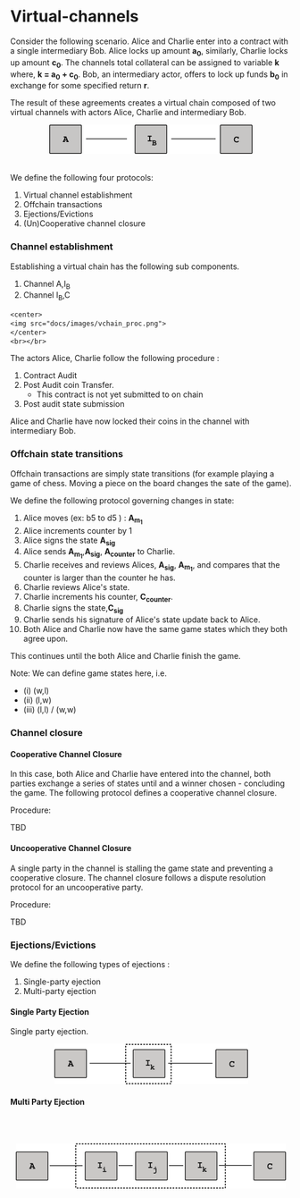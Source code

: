 # Virtual-channels


Consider the following scenario. Alice and Charlie enter into a contract with a single intermediary Bob. Alice locks up amount **a<sub>0</sub>**, similarly, Charlie locks up amount **c<sub>0</sub>**. The channels total collateral can be assigned to variable **k** where, **k = a<sub>0</sub> + c<sub>0</sub>**. Bob, an intermediary actor, offers to lock up funds **b<sub>0</sub>** in exchange for some specified return **r**.

The result of these agreements creates a virtual chain composed of two virtual channels with actors Alice, Charlie and intermediary Bob.

<center>
<img src="docs/images/overview.png">
<br></br>
</center>

We define the following four protocols:

  1. Virtual channel establishment
  2. Offchain transactions
  3. Ejections/Evictions
  4. (Un)Cooperative channel closure

### Channel establishment

Establishing a virtual chain has the following sub components.
  1. Channel A,I<sub>B</sub>
  2. Channel I<sub>B</sub>,C  

    <center>
    <img src="docs/images/vchain_proc.png">
    </center>
    <br></br>

The actors Alice, Charlie follow the following procedure :
  1. Contract Audit
  2. Post Audit coin Transfer.  
     - This contract is not yet submitted to on chain
  3. Post audit state submission

Alice and Charlie have now locked their coins in the channel with intermediary Bob.


### Offchain state transitions
Offchain transactions are simply state transitions (for example playing a game of chess. Moving a piece on the board changes the sate of the game).  

We define the following protocol governing changes in state:

  1. Alice moves (ex: b5 to d5 ) : **A<sub>m<sub>1</sub></sub>**
  2. Alice increments counter by 1
  3. Alice signs the state **A<sub>sig</sub>**
  4. Alice sends **A<sub>m<sub>1</sub></sub>**,**A<sub>sig</sub>**, **A<sub>counter</sub>** to Charlie.
  5. Charlie receives and reviews Alices, **A<sub>sig</sub>**, **A<sub>m<sub>1</sub></sub>**, and compares that the counter is larger than the counter he has.
  6. Charlie reviews Alice's state.
  7. Charlie increments his counter, **C<sub>counter</counter>**.
  8. Charlie signs the state,**C<sub>sig</sub>**
  9. Charlie sends his signature of Alice's state update back to Alice.
  7. Both Alice and Charlie now have the same game states which they both agree upon.

This continues until the both Alice and Charlie finish the game.

Note: We can define game states here, i.e.

 - (i)  (w,l)
 - (ii) (l,w)
 - (iii) (l,l) / (w,w)

### Channel closure


#### Cooperative Channel Closure
In this case, both Alice and Charlie have entered into the channel, both parties exchange a series of states until and a winner chosen - concluding the game. The following protocol defines a cooperative channel closure.

Procedure:   

TBD

#### Uncooperative Channel Closure
A single party in the channel is stalling the game state and preventing a cooperative closure. The channel closure follows a dispute resolution protocol for an uncooperative party.

Procedure:

TBD


### Ejections/Evictions  

We define the following types of ejections :
  1. Single-party ejection
  2. Multi-party ejection  


#### Single Party Ejection  

Single party ejection.

<center>
<img src="docs/images/single_party_ejection_2.png">
</center>


#### Multi Party Ejection


<br></br>
<center>
<img src="docs/images/multi_party_ejection_2.png">
</center>
<br></br>
